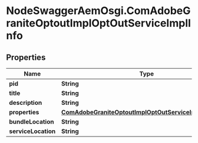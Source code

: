 # NodeSwaggerAemOsgi.ComAdobeGraniteOptoutImplOptOutServiceImplInfo

## Properties

Name | Type | Description | Notes
------------ | ------------- | ------------- | -------------
**pid** | **String** |  | [optional] 
**title** | **String** |  | [optional] 
**description** | **String** |  | [optional] 
**properties** | [**ComAdobeGraniteOptoutImplOptOutServiceImplProperties**](ComAdobeGraniteOptoutImplOptOutServiceImplProperties.md) |  | [optional] 
**bundleLocation** | **String** |  | [optional] 
**serviceLocation** | **String** |  | [optional] 


